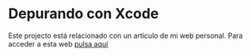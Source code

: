 # Depurando con Xcode
Este projecto está relacionado con un artículo de mi web personal.
Para acceder a esta web [pulsa aquí](https://sergiofresneda.com/blog)
